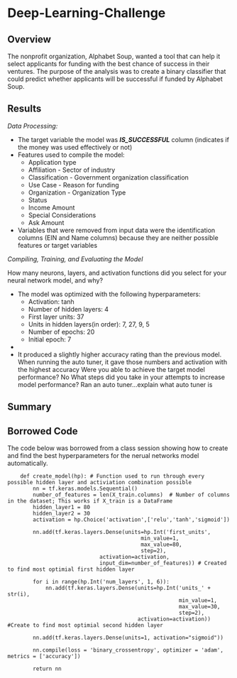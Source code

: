 # Deep-Learning-Challenge


## **Overview**

The nonprofit organization, Alphabet Soup, wanted a tool that can help it select applicants for funding with the best chance of success in their ventures. The purpose of the analysis was to create a binary classifier that could predict whether applicants will be successful if funded by Alphabet Soup. 

## **Results**

*Data Processing:*

* The target variable the  model was ***IS_SUCCESSFUL*** column (indicates if the money was used effectively or not)
* Features used to compile the model:
   * Application type
   * Affiliation - Sector of industry
   * Classification - Government organization classification
   * Use Case - Reason for funding
   * Organization - Organization Type
   * Status
   * Income Amount
   * Special Considerations
   * Ask Amount
 * Variables that were removed from input data were the identification columns (EIN and Name columns) because they are neither possible features or target variables

*Compiling, Training, and Evaluating the Model*

How many neurons, layers, and activation functions did you select for your neural network model, and why?
* The model was optimized with the following hyperparameters:
    * Activation: tanh
    * Number of hidden layers: 4
    * First layer units: 37
    * Units in hidden layers(in order): 7, 27, 9, 5
    * Number of epochs: 20
    * Initial epoch: 7
*
* It produced a slightly higher accuracy rating than the previous model. When running the auto tuner, it gave those numbers and activation with the highest accuracy
Were you able to achieve the target model performance?
	No
What steps did you take in your attempts to increase model performance?
Ran an auto tuner…explain what auto tuner is



## **Summary**


## **Borrowed Code**

The code below was borrowed from a class session showing how to create and find the best hyperparameters for the nerual networks model automatically.
        
        def create_model(hp): # Function used to run through every possible hidden layer and activiation combination possible
            nn = tf.keras.models.Sequential()
            number_of_features = len(X_train.columns)  # Number of columns in the dataset; This works if X_train is a DataFrame
            hidden_layer1 = 80
            hidden_layer2 = 30
            activation = hp.Choice('activation',['relu','tanh','sigmoid'])
            
            nn.add(tf.keras.layers.Dense(units=hp.Int('first_units',
                                              min_value=1,
                                              max_value=80,
                                              step=2),
                                 activation=activation,
                                 input_dim=number_of_features)) # Created to find most optimial first hidden layer

            for i in range(hp.Int('num_layers', 1, 6)):
                nn.add(tf.keras.layers.Dense(units=hp.Int('units_' + str(i),
                                                          min_value=1,
                                                          max_value=30,
                                                          step=2),
                                             activation=activation)) #Create to find most optimial second hidden layer

            nn.add(tf.keras.layers.Dense(units=1, activation="sigmoid"))

            nn.compile(loss = 'binary_crossentropy', optimizer = 'adam', metrics = ['accuracy'])

            return nn
            

